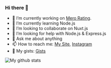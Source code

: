### Hi there 👋

- 🔭 I’m currently working on [Mero Rating](https://www.merorating.com/).
- 🌱 I’m currently learning Node.js
- 👯 I’m looking to collaborate on Nuxt.js
- 🤔 I’m looking for help with Node.js & Express.js
- 💬 Ask me about anything
- 📫 How to reach me: [My Site](https://rajkshrestha1.com.np/), [Instagram](https://instagram.com/srestraj)
- 🤖 My gists: [Gists](https://gist.github.com/srestraj)

![My github stats](https://github-readme-stats.vercel.app/api?username=srestraj&theme=tokyonight&show_icons=true)

